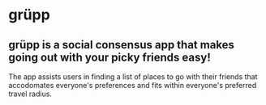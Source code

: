 # grüpp
## grüpp is a social consensus app that makes going out with your picky friends easy!
The app assists users in finding a list of places to go with their friends that accodomates everyone's 
preferences and fits within everyone's preferred travel radius.
